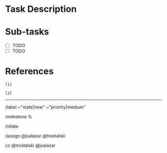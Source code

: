 
# Task Description


# Sub-tasks

- [ ] TODO
- [ ] TODO

# References

`[1]` 

`[2]` 

---

/label ~"state|new" ~"priority|medium" 

/milestone %

/relate 

/assign @jsalazar @trostalski 

cc @trostalski @jsalazar
